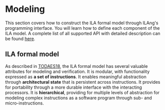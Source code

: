 # Modeling

This section covers how to construct the ILA formal model through ILAng's programming interface. You will learn how to define each component of the ILA model. A complete list of all supported API with detailed description can be found [here](https://bo-yuan-huang.github.io/ILAng/doxygen-html/namespaceilang.html). 

## ILA formal model

As described in [TODAES18](https://bo-yuan-huang.github.io/ILAng/papers/todaes18.pdf), the ILA formal model has several valuable attributes for modeling and verification. It is modular, with functionality expressed as **a set of instructions**. It enables meaningful abstraction through **architectural state** that is persistent across instructions. It provides for portability through a more durable interface with the interacting processors. It is **hierarchical**, providing for multiple levels of abstraction for modeling complex instructions as a software program through sub- and micro-instructions. 


